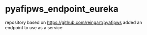 # pyafipws_endpoint_eureka
repository based on https://github.com/reingart/pyafipws added an endpoint to use as a service
